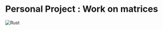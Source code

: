 # Personal Project : Work on matrices       

![Rust](https://img.shields.io/badge/Rust-000000?style=for-the-badge&logo=rust&logoColor=white)


